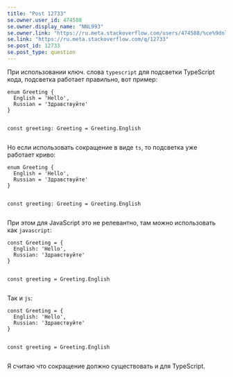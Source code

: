 ```yaml
---
title: "Post 12733"
se.owner.user_id: 474588
se.owner.display_name: "ΝNL993"
se.owner.link: "https://ru.meta.stackoverflow.com/users/474588/%ce%9dnl993"
se.link: "https://ru.meta.stackoverflow.com/q/12733"
se.post_id: 12733
se.post_type: question
---
```

<p>При использовании ключ. слова <code>typescript</code> для подсветки TypeScript кода, подсветка работает правильно, вот пример:</p>
<pre class="lang-typescript prettyprint-override"><code>enum Greeting {
  English = 'Hello',
  Russian = 'Здравствуйте'
}

const greeting: Greeting = Greeting.English
</code></pre>
<p>Но если использовать сокращение в виде <code>ts</code>, то подсветка уже работает криво:</p>
<pre><code>enum Greeting {
  English = 'Hello',
  Russian = 'Здравствуйте'
}

const greeting: Greeting = Greeting.English
</code></pre>
<p>При этом для JavaScript это не релевантно, там можно использовать как <code>javascript</code>:</p>
<pre class="lang-javascript prettyprint-override"><code>const Greeting = {
  English: 'Hello',
  Russian: 'Здравствуйте'
}

const greeting = Greeting.English
</code></pre>
<p>Так и <code>js</code>:</p>
<pre class="lang-js prettyprint-override"><code>const Greeting = {
  English: 'Hello',
  Russian: 'Здравствуйте'
}

const greeting = Greeting.English
</code></pre>
<p>Я считаю что сокращение должно существовать и для TypeScript.</p>

